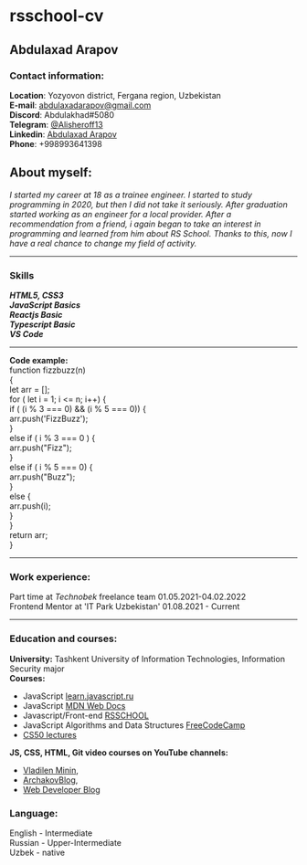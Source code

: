 # rsschool-cv
## Abdulaxad Arapov
### Contact information:
**Location**: Yozyovon district, Fergana region, Uzbekistan     
**E-mail**: abdulaxadarapov@gmail.com    
**Discord**: Abdulakhad#5080    
**Telegram**: [@Alisheroff13](https://t.me/Alisheroff13)    
**Linkedin**: [Abdulaxad Arapov](https://www.linkedin.com/in/arapov-abdulakhad-268252208)    
**Phone**: +998993641398   

## About myself:  
*I started my career at 18 as a trainee engineer. I started to study programming in 2020, but then I did not take it seriously. After graduation started working as an engineer for a local provider. After a recommendation from a friend, i again began to take an interest in programming and learned from him about RS School. Thanks to this, now I have a real chance to change my field of activity.* 

___ 

### Skills  
***HTML5, CSS3***   
***JavaScript Basics***   
***Reactjs Basic***   
***Typescript Basic***   
***VS Code***   
___  

**Code example:**     
        function fizzbuzz(n)   
            {   
            let arr = [];   
            for ( let i = 1; i <= n; i++) {   
            if ( (i % 3 === 0) && (i % 5 === 0)) {   
                    arr.push('FizzBuzz');   
                }    
                else if ( i % 3 === 0 ) {   
                    arr.push("Fizz");   
                }   
                else if ( i % 5 === 0) {   
                    arr.push("Buzz");   
                }   
                else {   
                    arr.push(i);   
                }   
            }   
        return arr;   
        }   

___

### Work experience:   
Part time at *Technobek* freelance team 01.05.2021-04.02.2022   
Frontend Mentor at 'IT Park Uzbekistan' 01.08.2021 - Current 
___    
### Education and courses:  
**University:** Tashkent University of Information Technologies, Information Security major   
**Courses:**    
 * JavaScript [learn.javascript.ru](https://learn.javascript.ru/)   
 * JavaScript [MDN Web Docs](https://developer.mozilla.org/ru/docs/Web/JavaScript)      
 * Javascript/Front-end [RSSCHOOL](https://rs.school/)      
 * JavaScript Algorithms and Data Structures [FreeCodeCamp](https://www.freecodecamp.org/)    
 * [CS50 lectures](https://www.youtube.com/channel/UCcabW7890RKJzL968QWEykA) 

**JS, CSS, HTML, Git video courses on YouTube channels:**    
 - [Vladilen Minin](https://www.youtube.com/c/VladilenMinin),   
 - [ArchakovBlog](https://www.youtube.com/c/ArchakovBlog),   
 - [Web Developer Blog](https://www.youtube.com/c/SuprunAlexey)      


### Language:
English - Intermediate   
Russian - Upper-Intermediate   
Uzbek - native   